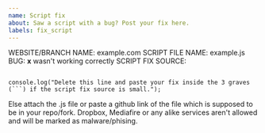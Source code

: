 ```yaml
---
name: Script fix
about: Saw a script with a bug? Post your fix here.
labels: fix_script
---
```


WEBSITE/BRANCH NAME: example.com
SCRIPT FILE NAME: example.js
BUG: **x** wasn't working correctly
SCRIPT FIX SOURCE:
```

console.log("Delete this line and paste your fix inside the 3 graves (```) if the script fix source is small.");

```
Else attach the .js file or paste a github link of the file which is supposed to be in your repo/fork.
Dropbox, Mediafire or any alike services aren't allowed and will be marked as malware/phising.